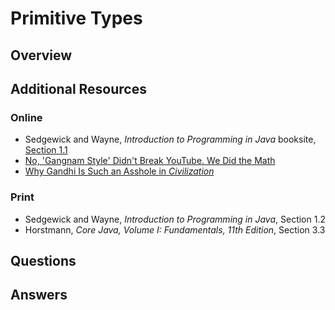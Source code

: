 # Primitive Types
## Overview
## Additional Resources
### Online
- Sedgewick and Wayne, *Introduction to Programming in Java* booksite, [Section 1.1](https://introcs.cs.princeton.edu/java/12types/)
- [No, 'Gangnam Style' Didn't Break YouTube. We Did the Math](https://www.wired.com/2014/12/gangnam-style-youtube-math/)
- [Why Gandhi Is Such an Asshole in *Civilization*](https://kotaku.com/why-gandhi-is-such-an-asshole-in-civilization-1653818245)
### Print
- Sedgewick and Wayne, *Introduction to Programming in Java*, Section 1.2
- Horstmann, *Core Java, Volume I: Fundamentals, 11th Edition*, Section 3.3
## Questions
## Answers
